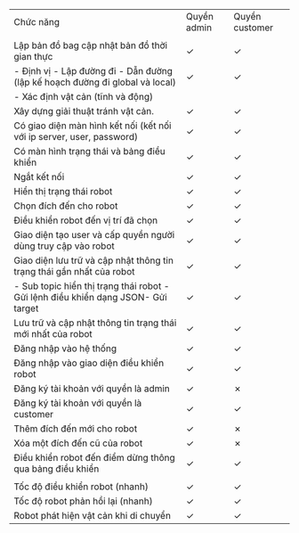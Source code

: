 | | | |
|-|-|-|
|Chức năng|Quyền admin|Quyền customer|
| | | |
|Lập bản đồ bag cập nhật bản đồ thời gian thực|✓|✓|
|- Định vị - Lập đường đi - Dẫn đường (lập kế hoạch đường đi global và local)|✓|✓|
|- Xác định vật cản (tĩnh và động)
|Xây dựng giải thuật tránh vật cản.|✓|✓|
|Có giao diện màn hình kết nối (kết nối với ip server, user, password)|✓|✓|
|Có màn hình trạng thái và bảng điều khiển|✓|✓|
|Ngắt kết nối|✓|✓|
|Hiển thị trạng thái robot |✓|✓|
|Chọn đích đến cho robot|✓|✓|
|Điều khiển robot đến vị trí đã chọn|✓|✓|
|Giao diện tạo user và cấp quyền người dùng truy cập vào robot|✓|✓|
|Giao diện lưu trữ và cập nhật thông tin trạng thái gần nhất của robot|✓|✓|
|- Sub topic hiển thị trạng thái robot - Gửi lệnh điều khiển dạng JSON- Gửi target |✓|✓|
|Lưu trữ và cập nhật thông tin trạng thái mới nhất của robot |✓|✓|
|Đăng nhập vào hệ thống|✓|✓|
|Đăng nhập vào giao diện điều khiển robot|✓|✓|
|Đăng ký tài khoản với quyền là admin|✓|✗|
|Đăng ký tài khoản với quyền là customer|✓|✓|
|Thêm đích đến mới cho robot|✓|✗|
|Xóa một đích đến cũ của robot|✓|✗|
|Điều khiển robot đến điểm dừng thông qua bảng điều khiển|✓|✓|
| | | |
|Tốc độ điều khiển robot (nhanh)|✓|✓|
|Tốc độ robot phản hồi lại (nhanh)|✓|✓|
|Robot phát hiện vật cản khi di chuyển|✓|✓|
